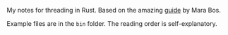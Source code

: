 My notes for threading in Rust. Based on the amazing [guide](https://marabos.nl/atomics/basics.html#arc) by Mara Bos.

Example files are in the `bin` folder. The reading order is self-explanatory.
